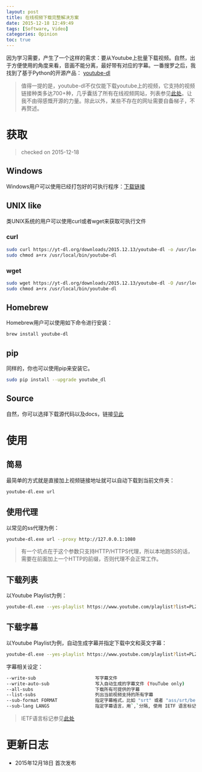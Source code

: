 ```yaml
---
layout: post
title: 在线视频下载完整解决方案
date: 2015-12-18 12:49:49
tags: [Software, Video]
categories: Opinion
toc: true
---
```



因为学习需要，产生了一个这样的需求：要从Youtube上批量下载视频。自然，出于方便使用的角度来看，音画不能分离，最好带有对应的字幕。一番搜罗之后，我找到了基于Python的开源产品： [youtube-dl](https://rg3.github.io/youtube-dl/)

> 值得一提的是，youtube-dl不仅仅能下载youtube上的视频，它支持的视频链接种类多达700+种，几乎囊括了所有在线视频网站，列表参见[此处](https://rg3.github.io/youtube-dl/supportedsites.html)。让我不由得感慨开源的力量。除此以外，某些不存在的网址需要自备梯子，不再赘述。

<!-- more -->

# 获取

> checked on 2015-12-18

## Windows
Windows用户可以使用已经打包好的可执行程序：[下载链接](https://yt-dl.org/downloads/2015.12.13/youtube-dl.exe)

## UNIX like
类UNIX系统的用户可以使用curl或者wget来获取可执行文件

### curl
``` bash
sudo curl https://yt-dl.org/downloads/2015.12.13/youtube-dl -o /usr/local/bin/youtube-dl
sudo chmod a+rx /usr/local/bin/youtube-dl
```

### wget
``` bash
sudo wget https://yt-dl.org/downloads/2015.12.13/youtube-dl -O /usr/local/bin/youtube-dl
sudo chmod a+rx /usr/local/bin/youtube-dl
```

## Homebrew
Homebrew用户可以使用如下命令进行安装：
``` bash
brew install youtube-dl
```

## pip
同样的，你也可以使用pip来安装它。
``` bash
sudo pip install --upgrade youtube_dl
```

## Source
自然，你可以选择下载源代码以及docs，链接[见此](https://yt-dl.org/downloads/2015.12.13/youtube-dl-2015.12.13.tar.gz)

# 使用

## 简易
最简单的方式就是直接加上视频链接地址就可以自动下载到当前文件夹：
``` bash
youtube-dl.exe url
```

## 使用代理
以常见的ss代理为例：
``` bash
youtube-dl.exe url --proxy http://127.0.0.1:1080
```

> 有一个坑点在于这个参数只支持HTTP/HTTPS代理，所以本地跑SS的话，需要在前面加上一个HTTP的前缀，否则代理不会正常工作。

## 下载列表
以Youtube Playlist为例：
``` bash
youtube-dl.exe --yes-playlist https://www.youtube.com/playlist?list=PLZlv_N0_O1gZg3dTMetmsfm_s4lb4-Tg0 --proxy http://127.0.0.1:1080
```

## 下载字幕
以Youtube Playlist为例，自动生成字幕并指定下载中文和英文字幕：
``` bash
youtube-dl.exe --yes-playlist https://www.youtube.com/playlist?list=PLZlv_N0_O1gZg3dTMetmsfm_s4lb4-Tg0 --proxy http://127.0.0.1:1080 --write-auto-sub --sub-lang en,cn
```

字幕相关设定：
``` bash
--write-sub                      写字幕文件
--write-auto-sub                 写入自动生成的字幕文件 (YouTube only)
--all-subs                       下载所有可提供的字幕
--list-subs                      列出当前视频支持的所有字幕
--sub-format FORMAT              指定字幕格式，比如 "srt" 或者 "ass/srt/best"
--sub-lang LANGS                 指定字幕语言，用`,`分隔, 使用 IETF 语言标记，比如 'en,pt'
```

> IETF语言标记参见[此处](http://www.ietf.org/assignments/language-subtag-registry/language-subtag-registry)

# 更新日志
- 2015年12月18日 首次发布